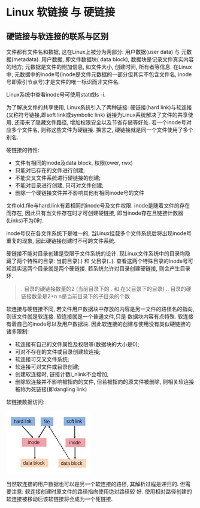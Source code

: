 # Linux 软链接 与 硬链接


## 硬链接与软连接的联系与区别

文件都有文件名和数据, 这在Linux上被分为两部分: 用户数据(user data) 与 元数据(metadata). 用户数据, 即文件数据块(
data block), 数据块是记录文件真实内容的地方; 元数据是文件的附加信息, 如文件大小, 创建时间, 所有者等信息. 在Linux中, 
元数据中的inode号(inode是文件元数据的一部分但其实不包含文件名, inode号即索引节点号)才是文件的唯一标识而非文件名.


Linux系统中查看inode号可使用stat或ls -i.

为了解决文件的共享使用, Linux系统引入了两种链接: 硬链接(hard link)与软连接(又称符号链接,即soft link或symbolic link)
链接为Linux系统解决了文件的共享使用, 还带来了隐藏文件路径, 增加权限安全以及节省存储等好处. 若一个inode号对应多个文件名, 
则称这些文件为硬链接. 换言之, 硬链接就是同一个文件使用了多个别名.


硬链接的特性:

- 文件有相同的inode及data block, 权限(ower, rwx)
- 只能对已存在的文件进行创建;
- 不能交叉文件系统进行硬链接的创建;
- 不能对目录进行创建, 只可对文件创建;
- 删除一个硬链接文件并不影响其他有相同inode号的文件


文件old.file与hard.link有着相同的inode号及文件权限. inode是随着文件的存在而存在, 因此只有当文件存在时才可创建硬链接,
即当inode存在且链接计数器(Links)不为0时. 

inode号仅在各文件系统下是唯一的, 当Linux挂载多个文件系统后将出现inode号重复的现象, 因此硬链接创建时不可跨文件系统.


硬链接不能对目录创建是受限于文件系统的设计. 现Linux文件系统中的目录均隐藏了两个特殊的目录: 当前目录(.) 和 父目录(..).
查看这两个特殊目录的inode号可知其实这两个目录就是两个硬链接. 若系统允许对目录创建硬链接, 则会产生目录环.

> . 目录的硬链接数量的2 (当前目录下的 . 和 在父目录下的目录)
> .. 目录的硬链接数量是2+n n是当前目录下的子目录的个数


软连接与硬链接不同, 若文件用户数据块中存放的内容是另一文件的路径名的指向, 则该文件就是软连接. 软连接就是一个普通文件,只是
数据块内容有点特殊. 软连接有着自己的inode号以及用户数据块. 因此软连接的创建与使用没有类似硬链接的诸多限制:

- 软连接有自己的文件属性及权限等(数据块的大小是0);
- 可对不存在的文件或目录创建软连接;
- 软连接可交叉文件系统;
- 软连接可对文件或目录创建;
- 创建软连接时, 链接计数i_nlink不会增加;
- 删除软连接并不影响被指向的文件, 但若被指向的原文件被删除, 则相关软连接被称为死链接(即dangling link)

软链接数据访问:

![image](./resource/softlink_access.jpg)


当然软连接的用户数据也可以是另一个软连接的路径, 其解析过程是递归的. 但需要注意: 软连接创建时原文件的路径指向使用绝对路径较
好. 使用相对路径创建的软连接被移动后该软链接将会成为一个死链接.